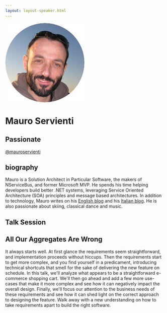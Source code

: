 ```yaml
---
layout: layout-speaker.html
---
```


<div class="container section featured-speaker">
  <div class="row">
    <div class="col-xs-12 col-sm-2 img-container">
      <img class="speaker-page-img" src="../img/speakers/Mauro-Servienti-ON.png">
    </div>
    <div class="col-xs-12 col-sm-10 copy-container">
        <h1 class="speaker-header">Mauro Servienti</h1>
        <h2 class="speaker-subtitle">Passionate</h2>
        <p class="copy"><a class="speaker-handle" href="https://twitter.com/mauroservienti" target="_blank">@mauroservienti</a></p>
        <h2 class="speaker-subheader"><strong>biography</strong></h2>
        <p class="copy">Mauro is a Solution Architect in Particular Software, the makers of NServiceBus, and former Microsoft MVP. He spends his time helping developers build better .NET systems, leveraging Service Oriented Architecture (SOA) principles and message based architectures. In addition to technology, Mauro writes on his <a href="http://milestone.topics.it">English blog</a> and his <a href="http://blogs.ugidotnet.org/topics">Italian blog</a>. He is also passionate about skiing, classical dance and music.</p>
        <h2 class="speaker-subheader">Talk Session</h2>
        <h2 class="speaker-subheader gold">All Our Aggregates Are Wrong</h2>
        <p class="copy">It always starts well. At first glance the requirements seem straightforward, and implementation proceeds without hiccups. Then the requirements start to get more complex, and you find yourself in a predicament, introducing technical shortcuts that smell for the sake of delivering the new feature on schedule. In this talk, we'll analyze what appears to be a straightforward e-commerce shopping cart. We'll then go ahead and add a few more use-cases that make it more complex and see how it can negatively impact the overall design. Finally, we'll focus our attention to the business needs of these requirements and see how it can shed light on the correct approach to designing the feature. Walk away with a new understanding on how to take requirements apart to build the right software.</p>
        <!--<a class="btn" href="https://ti.to/explore-ddd-conference/2017">Buy Tickets</a>-->
    </div>
  </div>
</div>